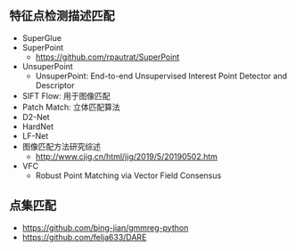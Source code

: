 ## 特征点检测描述匹配
- SuperGlue
- SuperPoint
    - https://github.com/rpautrat/SuperPoint
- UnsuperPoint
    - UnsuperPoint: End-to-end Unsupervised Interest Point Detector and Descriptor
- SIFT Flow: 用于图像匹配
- Patch Match: 立体匹配算法
- D2-Net 
- HardNet
- LF-Net
- 图像匹配方法研究综述
    - http://www.cjig.cn/html/jig/2019/5/20190502.htm
- VFC
    - Robust Point Matching via Vector Field Consensus

## 点集匹配
- https://github.com/bing-jian/gmmreg-python
- https://github.com/felja633/DARE


